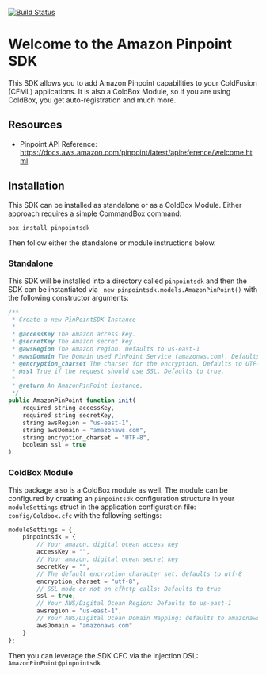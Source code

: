 [![Build Status](https://travis-ci.org/coldbox-modules/pinpointsdk.svg?branch=master)](https://travis-ci.org/coldbox-modules/pinpointsdk)

# Welcome to the Amazon Pinpoint SDK

This SDK allows you to add Amazon Pinpoint capabilities to your ColdFusion (CFML) applications. It is also a ColdBox Module, so if you are using ColdBox, you get auto-registration and much more.

## Resources

* Pinpoint API Reference: https://docs.aws.amazon.com/pinpoint/latest/apireference/welcome.html

## Installation

This SDK can be installed as standalone or as a ColdBox Module.  Either approach requires a simple CommandBox command:

```bash
box install pinpointsdk
```

Then follow either the standalone or module instructions below.

### Standalone

This SDK will be installed into a directory called `pinpointsdk` and then the SDK can be instantiated via ` new pinpointsdk.models.AmazonPinPoint()` with the following constructor arguments:

```js
/**
 * Create a new PinPointSDK Instance
 *
 * @accessKey The Amazon access key.
 * @secretKey The Amazon secret key.
 * @awsRegion The Amazon region. Defaults to us-east-1
 * @awsDomain The Domain used PinPoint Service (amazonws.com). Defaults to amazonws.com
 * @encryption_charset The charset for the encryption. Defaults to UTF-8.
 * @ssl True if the request should use SSL. Defaults to true.
 * 
 * @return An AmazonPinPoint instance.
 */
public AmazonPinPoint function init(
	required string accessKey,
	required string secretKey,
	string awsRegion = "us-east-1",
	string awsDomain = "amazonaws.com",
	string encryption_charset = "UTF-8",
	boolean ssl = true
)
```

### ColdBox Module

This package also is a ColdBox module as well.  The module can be configured by creating an `pinpointsdk` configuration structure in your `moduleSettings` struct in the application configuration file: `config/Coldbox.cfc` with the following settings:

```js
moduleSettings = {
	pinpointsdk = {
		// Your amazon, digital ocean access key
		accessKey = "",
		// Your amazon, digital ocean secret key
		secretKey = "",
		// The default encryption character set: defaults to utf-8
		encryption_charset = "utf-8",
		// SSL mode or not on cfhttp calls: Defaults to true
		ssl = true,
		// Your AWS/Digital Ocean Region: Defaults to us-east-1
		awsregion = "us-east-1",
		// Your AWS/Digital Ocean Domain Mapping: defaults to amazonaws.com
		awsDomain = "amazonaws.com"
	}
};
```

Then you can leverage the SDK CFC via the injection DSL: `AmazonPinPoint@pinpointsdk`
